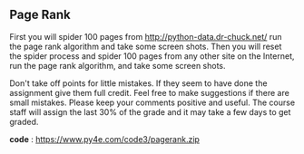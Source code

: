 ## **Page Rank** ##
First you will spider 100 pages from http://python-data.dr-chuck.net/ run the page rank algorithm and take some screen shots. Then you will reset the spider process and spider 100 pages from any other site on the Internet, run the page rank algorithm, and take some screen shots.

Don't take off points for little mistakes. If they seem to have done the assignment give them full credit. Feel free to make suggestions if there are small mistakes. Please keep your comments positive and useful. The course staff will assign the last 30% of the grade and it may take a few days to get graded.

**code** : https://www.py4e.com/code3/pagerank.zip 
